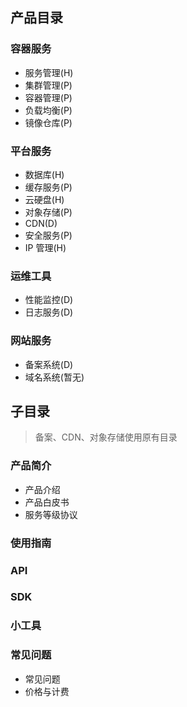 ## 产品目录
### 容器服务
* 服务管理(H)
* 集群管理(P)
* 容器管理(P)
* 负载均衡(P)
* 镜像仓库(P)

### 平台服务
* 数据库(H)
* 缓存服务(P)
* 云硬盘(H)
* 对象存储(P)
* CDN(D)
* 安全服务(P)
* IP 管理(H)

### 运维工具
* 性能监控(D)
* 日志服务(D)

### 网站服务
* 备案系统(D)
* 域名系统(暂无)

## 子目录
> 备案、CDN、对象存储使用原有目录
### 产品简介
* 产品介绍
* 产品白皮书
* 服务等级协议

### 使用指南
### API
### SDK
### 小工具
### 常见问题
* 常见问题
* 价格与计费



